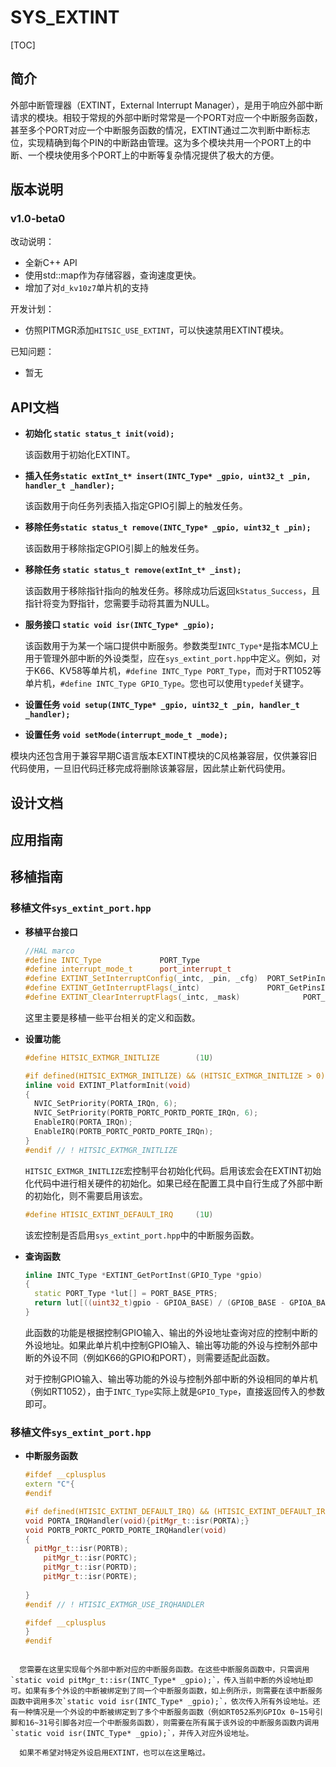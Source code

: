 # SYS_EXTINT

[TOC]


## 简介

外部中断管理器（EXTINT，External Interrupt Manager），是用于响应外部中断请求的模块。相较于常规的外部中断时常常是一个PORT对应一个中断服务函数，甚至多个PORT对应一个中断服务函数的情况，EXTINT通过二次判断中断标志位，实现精确到每个PIN的中断路由管理。这为多个模块共用一个PORT上的中断、一个模块使用多个PORT上的中断等复杂情况提供了极大的方便。



## 版本说明

### v1.0-beta0

改动说明：

- 全新C++ API
- 使用std::map作为存储容器，查询速度更快。
- 增加了对`d_kv10z7`单片机的支持

开发计划：

- 仿照PITMGR添加`HITSIC_USE_EXTINT`，可以快速禁用EXTINT模块。

已知问题：

- 暂无



## API文档

- **初始化 `static status_t init(void);`**

  该函数用于初始化EXTINT。

- **插入任务`static extInt_t* insert(INTC_Type* _gpio, uint32_t _pin, handler_t _handler);`**

  该函数用于向任务列表插入指定GPIO引脚上的触发任务。

- **移除任务`static status_t remove(INTC_Type* _gpio, uint32_t _pin);`**

  该函数用于移除指定GPIO引脚上的触发任务。

- **移除任务 `static status_t remove(extInt_t* _inst);`**

  该函数用于移除指针指向的触发任务。移除成功后返回`kStatus_Success`，且指针将变为野指针，您需要手动将其置为NULL。

- **服务接口 `static void isr(INTC_Type* _gpio);`**

  该函数用于为某一个端口提供中断服务。参数类型`INTC_Type*`是指本MCU上用于管理外部中断的外设类型，应在`sys_extint_port.hpp`中定义。例如，对于K66、KV58等单片机，`#define INTC_Type PORT_Type`，而对于RT1052等单片机，`#define INTC_Type GPIO_Type`。您也可以使用`typedef`关键字。

- **设置任务 `void setup(INTC_Type* _gpio, uint32_t _pin, handler_t _handler);`**

- **设置任务 `void setMode(interrupt_mode_t _mode);`**



模块内还包含用于兼容早期C语言版本EXTINT模块的C风格兼容层，仅供兼容旧代码使用，一旦旧代码迁移完成将删除该兼容层，因此禁止新代码使用。



## 设计文档

## 应用指南

## 移植指南

### 移植文件`sys_extint_port.hpp`

- **移植平台接口**

  ```c++
  //HAL marco
  #define INTC_Type 			PORT_Type
  #define interrupt_mode_t 		port_interrupt_t
  #define EXTINT_SetInterruptConfig(_intc, _pin, _cfg) 	PORT_SetPinInterruptConfig(_intc, _pin, _cfg)
  #define EXTINT_GetInterruptFlags(_intc) 				PORT_GetPinsInterruptFlags(_intc)
  #define EXTINT_ClearInterruptFlags(_intc, _mask) 				PORT_ClearPinsInterruptFlags(_intc, _mask)
  ```

  这里主要是移植一些平台相关的定义和函数。

  

- **设置功能**

  ```c++
  #define HITSIC_EXTMGR_INITLIZE 		(1U)
  
  #if defined(HITSIC_EXTMGR_INITLIZE) && (HITSIC_EXTMGR_INITLIZE > 0)
  inline void EXTINT_PlatformInit(void)
  {
  	NVIC_SetPriority(PORTA_IRQn, 6);
  	NVIC_SetPriority(PORTB_PORTC_PORTD_PORTE_IRQn, 6);
  	EnableIRQ(PORTA_IRQn);
  	EnableIRQ(PORTB_PORTC_PORTD_PORTE_IRQn);
  }
  #endif // ! HITSIC_EXTMGR_INITLIZE
  
  ```
  `HITSIC_EXTMGR_INITLIZE`宏控制平台初始化代码。启用该宏会在EXTINT初始化代码中进行相关硬件的初始化。如果已经在配置工具中自行生成了外部中断的初始化，则不需要启用该宏。

  

  ```c++
  #define HTISIC_EXTINT_DEFAULT_IRQ 	(1U)
  ```

  该宏控制是否启用`sys_extint_port.hpp`中的中断服务函数。



- **查询函数**

  ```c++
  inline INTC_Type *EXTINT_GetPortInst(GPIO_Type *gpio)
  {
  	static PORT_Type *lut[] = PORT_BASE_PTRS;
  	return lut[((uint32_t)gpio - GPIOA_BASE) / (GPIOB_BASE - GPIOA_BASE)];
  }
  ```
  此函数的功能是根据控制GPIO输入、输出的外设地址查询对应的控制中断的外设地址。如果此单片机中控制GPIO输入、输出等功能的外设与控制外部中断的外设不同（例如K66的GPIO和PORT），则需要适配此函数。
  
  对于控制GPIO输入、输出等功能的外设与控制外部中断的外设相同的单片机（例如RT1052），由于`INTC_Type`实际上就是`GPIO_Type`，直接返回传入的参数即可。



### 移植文件`sys_extint_port.hpp`

- **中断服务函数**

  ```c++
  #ifdef __cplusplus
  extern "C"{
  #endif
  
  #if defined(HTISIC_EXTINT_DEFAULT_IRQ) && (HTISIC_EXTINT_DEFAULT_IRQ > 0)
  void PORTA_IRQHandler(void){pitMgr_t::isr(PORTA);}
  void PORTB_PORTC_PORTD_PORTE_IRQHandler(void)
  {
  	pitMgr_t::isr(PORTB);
      pitMgr_t::isr(PORTC);
      pitMgr_t::isr(PORTD);
      pitMgr_t::isr(PORTE);
  	
  }
  #endif // ! HTISIC_EXTMGR_USE_IRQHANDLER
  
  #ifdef __cplusplus
  }
  #endif
  ```
```
  
  您需要在这里实现每个外部中断对应的中断服务函数。在这些中断服务函数中，只需调用`static void pitMgr_t::isr(INTC_Type* _gpio);`，传入当前中断的外设地址即可。如果有多个外设的中断被绑定到了同一个中断服务函数，如上例所示，则需要在该中断服务函数中调用多次`static void isr(INTC_Type* _gpio);`，依次传入所有外设地址。还有一种情况是一个外设的中断被绑定到了多个中断服务函数（例如RT052系列GPIOx 0~15号引脚和16~31号引脚各对应一个中断服务函数），则需要在所有属于该外设的中断服务函数内调用`static void isr(INTC_Type* _gpio);`，并传入对应外设地址。
  
  如果不希望对特定外设启用EXTINT，也可以在这里略过。
```